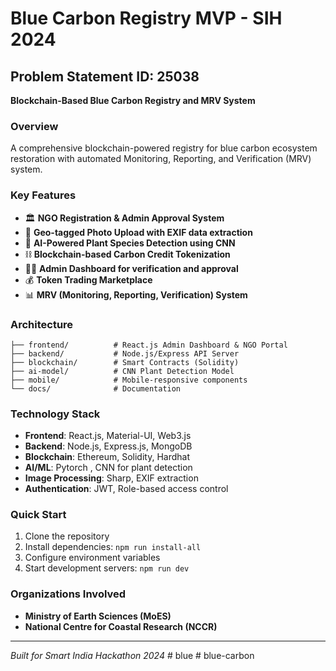 # Blue Carbon Registry MVP - SIH 2024

## Problem Statement ID: 25038
**Blockchain-Based Blue Carbon Registry and MRV System**

### Overview
A comprehensive blockchain-powered registry for blue carbon ecosystem restoration with automated Monitoring, Reporting, and Verification (MRV) system.

### Key Features
- 🏛️ **NGO Registration & Admin Approval System**
- 📱 **Geo-tagged Photo Upload with EXIF data extraction**
- 🤖 **AI-Powered Plant Species Detection using CNN**
- ⛓️ **Blockchain-based Carbon Credit Tokenization**
- 👨‍💼 **Admin Dashboard for verification and approval**
- 💰 **Token Trading Marketplace**
- 📊 **MRV (Monitoring, Reporting, Verification) System**

### Architecture
```
├── frontend/          # React.js Admin Dashboard & NGO Portal
├── backend/           # Node.js/Express API Server
├── blockchain/        # Smart Contracts (Solidity)
├── ai-model/          # CNN Plant Detection Model
├── mobile/            # Mobile-responsive components
└── docs/              # Documentation
```

### Technology Stack
- **Frontend**: React.js, Material-UI, Web3.js
- **Backend**: Node.js, Express.js, MongoDB
- **Blockchain**: Ethereum, Solidity, Hardhat
- **AI/ML**: Pytorch , CNN for plant detection
- **Image Processing**: Sharp, EXIF extraction
- **Authentication**: JWT, Role-based access control

### Quick Start
1. Clone the repository
2. Install dependencies: `npm run install-all`
3. Configure environment variables
4. Start development servers: `npm run dev`

### Organizations Involved
- **Ministry of Earth Sciences (MoES)**
- **National Centre for Coastal Research (NCCR)**

---
*Built for Smart India Hackathon 2024*
#   b l u e  
 #   b l u e - c a r b o n  
 